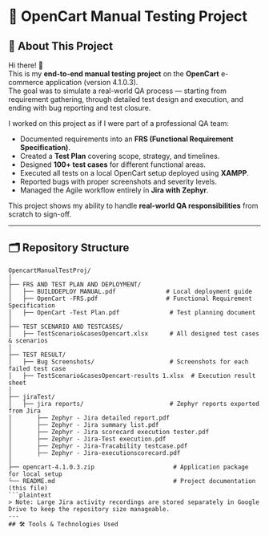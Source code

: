 # 🛒 OpenCart Manual Testing Project

## 📖 About This Project
Hi there! 👋  
This is my **end-to-end manual testing project** on the **OpenCart** e-commerce application (version 4.1.0.3).  
The goal was to simulate a real-world QA process — starting from requirement gathering, through detailed test design and execution, and ending with bug reporting and test closure.

I worked on this project as if I were part of a professional QA team:
- Documented requirements into an **FRS (Functional Requirement Specification)**.
- Created a **Test Plan** covering scope, strategy, and timelines.
- Designed **100+ test cases** for different functional areas.
- Executed all tests on a local OpenCart setup deployed using **XAMPP**.
- Reported bugs with proper screenshots and severity levels.
- Managed the Agile workflow entirely in **Jira with Zephyr**.

This project shows my ability to handle **real-world QA responsibilities** from scratch to sign-off.

---


## 🗂 Repository Structure

```plaintext
OpencartManualTestProj/
│
├── FRS AND TEST PLAN AND DEPLOYMENT/
│   ├── BUILDDEPLOY MANUAL.pdf              # Local deployment guide
│   ├── OpenCart -FRS.pdf                   # Functional Requirement Specification
│   ├── OpenCart -Test Plan.pdf              # Test planning document
│
├── TEST SCENARIO AND TESTCASES/
│   ├── TestScenario&casesOpencart.xlsx      # All designed test cases & scenarios
│
├── TEST RESULT/
│   ├── Bug Screenshots/                     # Screenshots for each failed test case
│   ├── TestScenario&casesOpencart-results 1.xlsx  # Execution result sheet
│
├── jiraTest/
│   ├── jira reports/                        # Zephyr reports exported from Jira
│       ├── Zephyr - Jira detailed report.pdf
│       ├── Zephyr - Jira summary list.pdf
│       ├── Zephyr - Jira scorecard execution tester.pdf
│       ├── Zephyr - Jira-Test execution.pdf
│       ├── Zephyr - Jira-Tracability testcase.pdf
│       ├── Zephyr - Jira-executionscorecard.pdf
│
├── opencart-4.1.0.3.zip                      # Application package for local setup
└── README.md                                 # Project documentation (this file)
```plaintext
> Note: Large Jira activity recordings are stored separately in Google Drive to keep the repository size manageable.
---
## 🛠 Tools & Technologies Used


